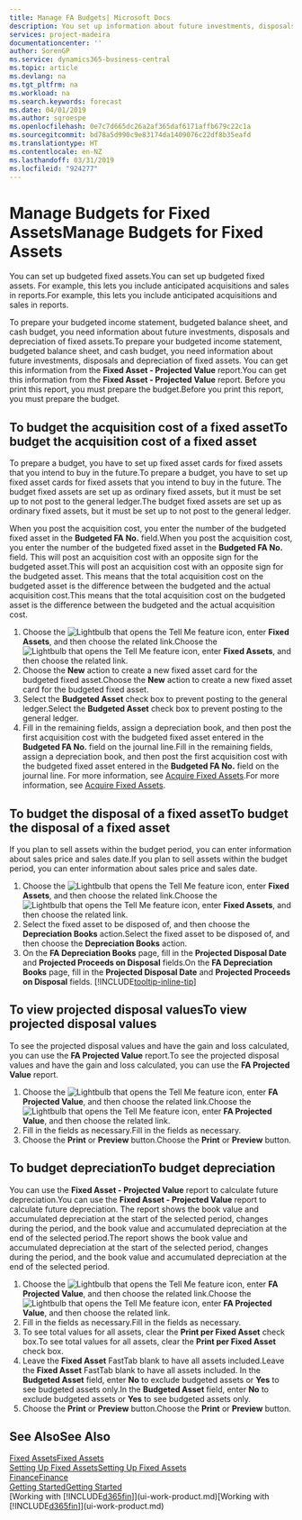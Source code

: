 ```yaml
---
title: Manage FA Budgets| Microsoft Docs
description: You set up information about future investments, disposals, and depreciation of fixed assets to help prepare budgets and forecasts.
services: project-madeira
documentationcenter: ''
author: SorenGP
ms.service: dynamics365-business-central
ms.topic: article
ms.devlang: na
ms.tgt_pltfrm: na
ms.workload: na
ms.search.keywords: forecast
ms.date: 04/01/2019
ms.author: sgroespe
ms.openlocfilehash: 0e7c7d665dc26a2af365daf6171affb679c22c1a
ms.sourcegitcommit: bd78a5d990c9e83174da1409076c22df8b35eafd
ms.translationtype: HT
ms.contentlocale: en-NZ
ms.lasthandoff: 03/31/2019
ms.locfileid: "924277"
---
```

# <a name="manage-budgets-for-fixed-assets"></a><span data-ttu-id="7a901-103">Manage Budgets for Fixed Assets</span><span class="sxs-lookup"><span data-stu-id="7a901-103">Manage Budgets for Fixed Assets</span></span>
<span data-ttu-id="7a901-104">You can set up budgeted fixed assets.</span><span class="sxs-lookup"><span data-stu-id="7a901-104">You can set up budgeted fixed assets.</span></span> <span data-ttu-id="7a901-105">For example, this lets you include anticipated acquisitions and sales in reports.</span><span class="sxs-lookup"><span data-stu-id="7a901-105">For example, this lets you include anticipated acquisitions and sales in reports.</span></span>  

<span data-ttu-id="7a901-106">To prepare your budgeted income statement, budgeted balance sheet, and cash budget, you need information about future investments, disposals and depreciation of fixed assets.</span><span class="sxs-lookup"><span data-stu-id="7a901-106">To prepare your budgeted income statement, budgeted balance sheet, and cash budget, you need information about future investments, disposals and depreciation of fixed assets.</span></span> <span data-ttu-id="7a901-107">You can get this information from the **Fixed Asset - Projected Value** report.</span><span class="sxs-lookup"><span data-stu-id="7a901-107">You can get this information from the **Fixed Asset - Projected Value** report.</span></span> <span data-ttu-id="7a901-108">Before you print this report, you must prepare the budget.</span><span class="sxs-lookup"><span data-stu-id="7a901-108">Before you print this report, you must prepare the budget.</span></span>  

## <a name="to-budget-the-acquisition-cost-of-a-fixed-asset"></a><span data-ttu-id="7a901-109">To budget the acquisition cost of a fixed asset</span><span class="sxs-lookup"><span data-stu-id="7a901-109">To budget the acquisition cost of a fixed asset</span></span>
<span data-ttu-id="7a901-110">To prepare a budget, you have to set up fixed asset cards for fixed assets that you intend to buy in the future.</span><span class="sxs-lookup"><span data-stu-id="7a901-110">To prepare a budget, you have to set up fixed asset cards for fixed assets that you intend to buy in the future.</span></span> <span data-ttu-id="7a901-111">The budget fixed assets are set up as ordinary fixed assets, but it must be set up to not post to the general ledger.</span><span class="sxs-lookup"><span data-stu-id="7a901-111">The budget fixed assets are set up as ordinary fixed assets, but it must be set up to not post to the general ledger.</span></span>

<span data-ttu-id="7a901-112">When you post the acquisition cost, you enter the number of the budgeted fixed asset in the **Budgeted FA No.** field.</span><span class="sxs-lookup"><span data-stu-id="7a901-112">When you post the acquisition cost, you enter the number of the budgeted fixed asset in the **Budgeted FA No.** field.</span></span> <span data-ttu-id="7a901-113">This will post an acquisition cost with an opposite sign for the budgeted asset.</span><span class="sxs-lookup"><span data-stu-id="7a901-113">This will post an acquisition cost with an opposite sign for the budgeted asset.</span></span> <span data-ttu-id="7a901-114">This means that the total acquisition cost on the budgeted asset is the difference between the budgeted and the actual acquisition cost.</span><span class="sxs-lookup"><span data-stu-id="7a901-114">This means that the total acquisition cost on the budgeted asset is the difference between the budgeted and the actual acquisition cost.</span></span>

1. <span data-ttu-id="7a901-115">Choose the ![Lightbulb that opens the Tell Me feature](media/ui-search/search_small.png "Tell me what you want to do") icon, enter **Fixed Assets**, and then choose the related link.</span><span class="sxs-lookup"><span data-stu-id="7a901-115">Choose the ![Lightbulb that opens the Tell Me feature](media/ui-search/search_small.png "Tell me what you want to do") icon, enter **Fixed Assets**, and then choose the related link.</span></span>
2. <span data-ttu-id="7a901-116">Choose the **New** action to create a new fixed asset card for the budgeted fixed asset.</span><span class="sxs-lookup"><span data-stu-id="7a901-116">Choose the **New** action to create a new fixed asset card for the budgeted fixed asset.</span></span>
3. <span data-ttu-id="7a901-117">Select the **Budgeted Asset** check box to prevent posting to the general ledger.</span><span class="sxs-lookup"><span data-stu-id="7a901-117">Select the **Budgeted Asset** check box to prevent posting to the general ledger.</span></span>
4. <span data-ttu-id="7a901-118">Fill in the remaining fields, assign a depreciation book, and then post the first acquisition cost with the budgeted fixed asset entered in the **Budgeted FA No.** field on the journal line.</span><span class="sxs-lookup"><span data-stu-id="7a901-118">Fill in the remaining fields, assign a depreciation book, and then post the first acquisition cost with the budgeted fixed asset entered in the **Budgeted FA No.** field on the journal line.</span></span> <span data-ttu-id="7a901-119">For more information, see [Acquire Fixed Assets](fa-how-acquire.md).</span><span class="sxs-lookup"><span data-stu-id="7a901-119">For more information, see [Acquire Fixed Assets](fa-how-acquire.md).</span></span>

## <a name="to-budget-the-disposal-of-a-fixed-asset"></a><span data-ttu-id="7a901-120">To budget the disposal of a fixed asset</span><span class="sxs-lookup"><span data-stu-id="7a901-120">To budget the disposal of a fixed asset</span></span>
<span data-ttu-id="7a901-121">If you plan to sell assets within the budget period, you can enter information about sales price and sales date.</span><span class="sxs-lookup"><span data-stu-id="7a901-121">If you plan to sell assets within the budget period, you can enter information about sales price and sales date.</span></span>

1. <span data-ttu-id="7a901-122">Choose the ![Lightbulb that opens the Tell Me feature](media/ui-search/search_small.png "Tell me what you want to do") icon, enter **Fixed Assets**, and then choose the related link.</span><span class="sxs-lookup"><span data-stu-id="7a901-122">Choose the ![Lightbulb that opens the Tell Me feature](media/ui-search/search_small.png "Tell me what you want to do") icon, enter **Fixed Assets**, and then choose the related link.</span></span>
2. <span data-ttu-id="7a901-123">Select the fixed asset to be disposed of, and then choose the **Depreciation Books** action.</span><span class="sxs-lookup"><span data-stu-id="7a901-123">Select the fixed asset to be disposed of, and then choose the **Depreciation Books** action.</span></span>
3. <span data-ttu-id="7a901-124">On the **FA Depreciation Books** page, fill in the **Projected Disposal Date** and **Projected Proceeds on Disposal** fields.</span><span class="sxs-lookup"><span data-stu-id="7a901-124">On the **FA Depreciation Books** page, fill in the **Projected Disposal Date** and **Projected Proceeds on Disposal** fields.</span></span> [!INCLUDE[tooltip-inline-tip](includes/tooltip-inline-tip_md.md)]

## <a name="to-view-projected-disposal-values"></a><span data-ttu-id="7a901-125">To view projected disposal values</span><span class="sxs-lookup"><span data-stu-id="7a901-125">To view projected disposal values</span></span>
<span data-ttu-id="7a901-126">To see the projected disposal values and have the gain and loss calculated, you can use the **FA Projected Value** report.</span><span class="sxs-lookup"><span data-stu-id="7a901-126">To see the projected disposal values and have the gain and loss calculated, you can use the **FA Projected Value** report.</span></span>

1. <span data-ttu-id="7a901-127">Choose the ![Lightbulb that opens the Tell Me feature](media/ui-search/search_small.png "Tell me what you want to do") icon, enter **FA Projected Value**, and then choose the related link.</span><span class="sxs-lookup"><span data-stu-id="7a901-127">Choose the ![Lightbulb that opens the Tell Me feature](media/ui-search/search_small.png "Tell me what you want to do") icon, enter **FA Projected Value**, and then choose the related link.</span></span>
2. <span data-ttu-id="7a901-128">Fill in the fields as necessary.</span><span class="sxs-lookup"><span data-stu-id="7a901-128">Fill in the fields as necessary.</span></span>
3. <span data-ttu-id="7a901-129">Choose the **Print** or **Preview** button.</span><span class="sxs-lookup"><span data-stu-id="7a901-129">Choose the **Print** or **Preview** button.</span></span>

## <a name="to-budget-depreciation"></a><span data-ttu-id="7a901-130">To budget depreciation</span><span class="sxs-lookup"><span data-stu-id="7a901-130">To budget depreciation</span></span>
<span data-ttu-id="7a901-131">You can use the **Fixed Asset - Projected Value** report to calculate future depreciation.</span><span class="sxs-lookup"><span data-stu-id="7a901-131">You can use the **Fixed Asset - Projected Value** report to calculate future depreciation.</span></span> <span data-ttu-id="7a901-132">The report shows the book value and accumulated depreciation at the start of the selected period, changes during the period, and the book value and accumulated depreciation at the end of the selected period.</span><span class="sxs-lookup"><span data-stu-id="7a901-132">The report shows the book value and accumulated depreciation at the start of the selected period, changes during the period, and the book value and accumulated depreciation at the end of the selected period.</span></span>

1. <span data-ttu-id="7a901-133">Choose the ![Lightbulb that opens the Tell Me feature](media/ui-search/search_small.png "Tell me what you want to do") icon, enter **FA Projected Value**, and then choose the related link.</span><span class="sxs-lookup"><span data-stu-id="7a901-133">Choose the ![Lightbulb that opens the Tell Me feature](media/ui-search/search_small.png "Tell me what you want to do") icon, enter **FA Projected Value**, and then choose the related link.</span></span>
2. <span data-ttu-id="7a901-134">Fill in the fields as necessary.</span><span class="sxs-lookup"><span data-stu-id="7a901-134">Fill in the fields as necessary.</span></span>
3. <span data-ttu-id="7a901-135">To see total values for all assets, clear the **Print per Fixed Asset** check box.</span><span class="sxs-lookup"><span data-stu-id="7a901-135">To see total values for all assets, clear the **Print per Fixed Asset** check box.</span></span>
4. <span data-ttu-id="7a901-136">Leave the **Fixed Asset** FastTab blank to have all assets included.</span><span class="sxs-lookup"><span data-stu-id="7a901-136">Leave the **Fixed Asset** FastTab blank to have all assets included.</span></span> <span data-ttu-id="7a901-137">In the **Budgeted Asset** field, enter **No** to exclude budgeted assets or **Yes** to see budgeted assets only.</span><span class="sxs-lookup"><span data-stu-id="7a901-137">In the **Budgeted Asset** field, enter **No** to exclude budgeted assets or **Yes** to see budgeted assets only.</span></span>
5. <span data-ttu-id="7a901-138">Choose the **Print** or **Preview** button.</span><span class="sxs-lookup"><span data-stu-id="7a901-138">Choose the **Print** or **Preview** button.</span></span>

## <a name="see-also"></a><span data-ttu-id="7a901-139">See Also</span><span class="sxs-lookup"><span data-stu-id="7a901-139">See Also</span></span>
[<span data-ttu-id="7a901-140">Fixed Assets</span><span class="sxs-lookup"><span data-stu-id="7a901-140">Fixed Assets</span></span>](fa-manage.md)  
[<span data-ttu-id="7a901-141">Setting Up Fixed Assets</span><span class="sxs-lookup"><span data-stu-id="7a901-141">Setting Up Fixed Assets</span></span>](fa-setup.md)  
[<span data-ttu-id="7a901-142">Finance</span><span class="sxs-lookup"><span data-stu-id="7a901-142">Finance</span></span>](finance.md)  
[<span data-ttu-id="7a901-143">Getting Started</span><span class="sxs-lookup"><span data-stu-id="7a901-143">Getting Started</span></span>](product-get-started.md)  
<span data-ttu-id="7a901-144">[Working with [!INCLUDE[d365fin](includes/d365fin_md.md)]](ui-work-product.md)</span><span class="sxs-lookup"><span data-stu-id="7a901-144">[Working with [!INCLUDE[d365fin](includes/d365fin_md.md)]](ui-work-product.md)</span></span>
